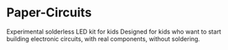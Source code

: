 # Paper-Circuits
Experimental solderless LED kit for kids Designed for kids who want to start building electronic circuits, with real components, without soldering.

